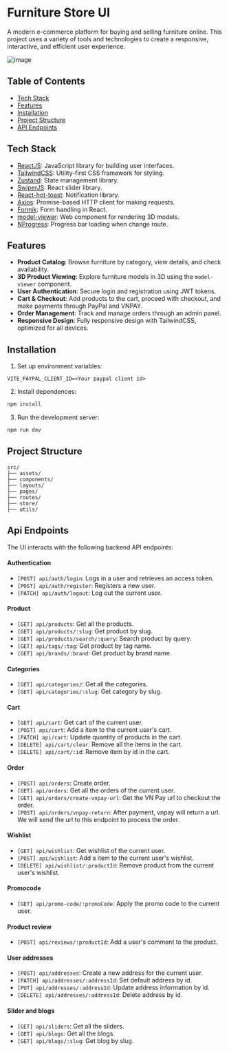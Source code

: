 
# Furniture Store UI

A modern e-commerce platform for buying and selling furniture online. This project uses a variety of tools and technologies to create a responsive, interactive, and efficient user experience.

![image](https://github.com/user-attachments/assets/2865cbd5-cfc8-4997-b2c4-053f3204533d)


## Table of Contents

-   [Tech Stack](#tech-stack)
-   [Features](#features)
-   [Installation](#installation)
-   [Project Structure](#project-structure)
-   [API Endpoints](#api-endpoints)

## Tech Stack

-   [ReactJS](https://reactjs.org/): JavaScript library for building user interfaces.
-   [TailwindCSS](https://tailwindcss.com/): Utility-first CSS framework for styling.
-   [Zustand](https://zustand-demo.pmnd.rs/): State management library.
-   [SwiperJS](https://swiperjs.com/): React slider library.
-   [React-hot-toast](https://react-hot-toast.com/): Notification library.
-   [Axios](https://axios-http.com/): Promise-based HTTP client for making requests.
-   [Formik](https://formik.org/): Form handling in React.
-   [model-viewer](https://modelviewer.dev/): Web component for rendering 3D models.
-   [NProgress](https://ricostacruz.com/nprogress): Progress bar loading when change route.

## Features

-   **Product Catalog**: Browse furniture by category, view details, and check availability.
-   **3D Product Viewing**: Explore furniture models in 3D using the `model-viewer` component.
-   **User Authentication**: Secure login and registration using JWT tokens.
-   **Cart & Checkout**: Add products to the cart, proceed with checkout, and make payments through PayPal and VNPAY.
-   **Order Management**: Track and manage orders through an admin panel.
-   **Responsive Design**: Fully responsive design with TailwindCSS, optimized for all devices.

## Installation
1. Set up environment variables:
```plaintext
VITE_PAYPAL_CLIENT_ID=<Your paypal client id>
```

2. Install dependences: 
```bash
npm install
```
3. Run the development server:
```bash
npm run dev
```

## Project Structure

```plaintext
src/
├── assets/
├── components/
├── layouts/
├── pages/
├── routes/
├── store/
├── utils/
```

## Api Endpoints

The UI interacts with the following backend API endpoints:

#### Authentication

-   `[POST] api/auth/login`: Logs in a user and retrieves an access token.
-   `[POST] api/auth/register`: Registers a new user.
-   `[PATCH] api/auth/logout`: Log out the current user.

#### Product

-   `[GET] api/products`: Get all the products.
-   `[GET] api/products/:slug`: Get product by slug.
-   `[GET] api/products/search/:query`: Search product by query.
-   `[GET] api/tags/:tag`: Get product by tag name.
-   `[GET] api/brands/:brand`: Get product by brand name.

#### Categories

-   `[GET] api/categories/`: Get all the categories.
-   `[GET] api/categories/:slug`: Get category by slug.

#### Cart

-   `[GET] api/cart`: Get cart of the current user.
-   `[POST] api/cart`: Add a item to the current user's cart.
-   `[PATCH] api/cart`: Update quantity of products in the cart.
-   `[DELETE] api/cart/clear`: Remove all the items in the cart.
-   `[DELETE] api/cart/:id`: Remove item by id in the cart.

#### Order

-   `[POST] api/orders`: Create order.
-   `[GET] api/orders`: Get all the orders of the current user.
-   `[GET] api/orders/create-vnpay-url`: Get the VN Pay url to checkout the order.
-   `[POST] api/orders/vnpay-return`: After payment, vnpay will return a url. We will send the url to this endpoint to process the order.

#### Wishlist

-   `[GET] api/wishlist`: Get wishlist of the current user.
-   `[POST] api/wishlist`: Add a item to the current user's wishlist.
-   `[DELETE] api/wishlist/:productId`: Remove product from the current user's wishlist.

#### Promocode

-   `[GET] api/promo-code/:promoCode`: Apply the promo code to the current user.

#### Product review

-   `[POST] api/reviews/:productId`: Add a user's comment to the product.

#### User addresses

-   `[POST] api/addresses`: Create a new address for the current user.
-   `[PATCH] api/addresses/:addressId`: Set default address by id.
-   `[PUT] api/addresses/:addressId`: Update address information by id.
-   `[DELETE] api/addresses/:addressId`: Delete address by id.

#### Slider and blogs

-   `[GET] api/sliders`: Get all the sliders.
-   `[GET] api/blogs`: Get all the blogs.
-   `[GET] api/blogs/:slug`: Get blog by slug.
